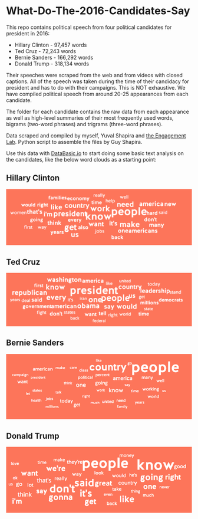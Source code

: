 # What-Do-The-2016-Candidates-Say

This repo contains political speech from four political candidates for president in 2016: 
- Hillary Clinton - 97,457 words
- Ted Cruz - 72,243 words
- Bernie Sanders - 166,292 words
- Donald Trump - 318,134 words

Their speeches were scraped from the web and from videos with closed captions. All of the speech was taken during the time of their candidacy for president and has to do with their campaigns. This is NOT exhaustive. We have compiled political speech from around 20-25 appearances from each candidate. 

The folder for each candidate contains the raw data from each appearance as well as high-level summaries of their most frequently used words, bigrams (two-word phrases) and trigrams (three-word phrases).

Data scraped and compiled by myself, Yuval Shapira and [the Engagement Lab](http://elab.emerson.edu). Python script to assemble the files by Guy Shapira.

Use this data with [DataBasic.io](https://www.databasic.io) to start doing some basic text analysis on the candidates, like the below word clouds as a starting point:

## Hillary Clinton

![Image](images/HillaryClinton.png?raw=true)

## Ted Cruz

![Image](images/TedCruz.png?raw=true)

## Bernie Sanders

![Image](images/BernieSanders.png?raw=true)

## Donald Trump

![Image](images/DonaldTrump.png?raw=true)
